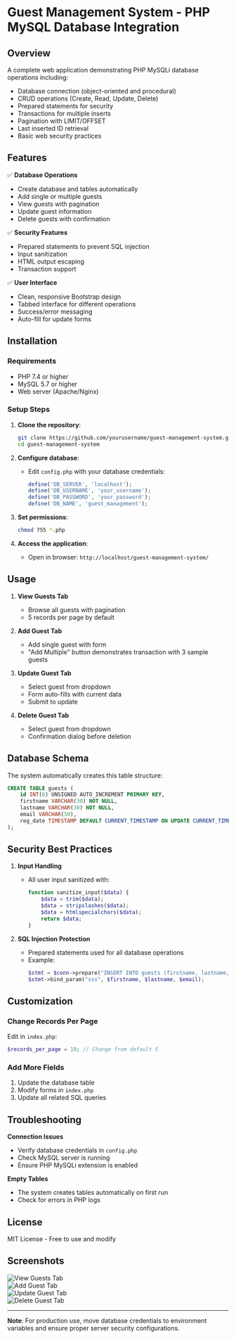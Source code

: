 # Guest Management System - PHP MySQL Database Integration

## Overview

A complete web application demonstrating PHP MySQLi database operations including:
- Database connection (object-oriented and procedural)
- CRUD operations (Create, Read, Update, Delete)
- Prepared statements for security
- Transactions for multiple inserts
- Pagination with LIMIT/OFFSET
- Last inserted ID retrieval
- Basic web security practices

## Features

✅ **Database Operations**
- Create database and tables automatically
- Add single or multiple guests
- View guests with pagination
- Update guest information
- Delete guests with confirmation

✅ **Security Features**
- Prepared statements to prevent SQL injection
- Input sanitization
- HTML output escaping
- Transaction support

✅ **User Interface**
- Clean, responsive Bootstrap design
- Tabbed interface for different operations
- Success/error messaging
- Auto-fill for update forms

## Installation

### Requirements
- PHP 7.4 or higher
- MySQL 5.7 or higher
- Web server (Apache/Nginx)

### Setup Steps

1. **Clone the repository**:
   ```bash
   git clone https://github.com/yourusername/guest-management-system.git
   cd guest-management-system
   ```

2. **Configure database**:
   - Edit `config.php` with your database credentials:
     ```php
     define('DB_SERVER', 'localhost');
     define('DB_USERNAME', 'your_username');
     define('DB_PASSWORD', 'your_password');
     define('DB_NAME', 'guest_management');
     ```

3. **Set permissions**:
   ```bash
   chmod 755 *.php
   ```

4. **Access the application**:
   - Open in browser: `http://localhost/guest-management-system/`

## Usage

1. **View Guests Tab**
   - Browse all guests with pagination
   - 5 records per page by default

2. **Add Guest Tab**
   - Add single guest with form
   - "Add Multiple" button demonstrates transaction with 3 sample guests

3. **Update Guest Tab**
   - Select guest from dropdown
   - Form auto-fills with current data
   - Submit to update

4. **Delete Guest Tab**
   - Select guest from dropdown
   - Confirmation dialog before deletion

## Database Schema

The system automatically creates this table structure:

```sql
CREATE TABLE guests (
    id INT(6) UNSIGNED AUTO_INCREMENT PRIMARY KEY,
    firstname VARCHAR(30) NOT NULL,
    lastname VARCHAR(30) NOT NULL,
    email VARCHAR(50),
    reg_date TIMESTAMP DEFAULT CURRENT_TIMESTAMP ON UPDATE CURRENT_TIMESTAMP
);
```

## Security Best Practices

1. **Input Handling**
   - All user input sanitized with:
     ```php
     function sanitize_input($data) {
         $data = trim($data);
         $data = stripslashes($data);
         $data = htmlspecialchars($data);
         return $data;
     }
     ```

2. **SQL Injection Protection**
   - Prepared statements used for all database operations
   - Example:
     ```php
     $stmt = $conn->prepare("INSERT INTO guests (firstname, lastname, email) VALUES (?, ?, ?)");
     $stmt->bind_param("sss", $firstname, $lastname, $email);
     ```

## Customization

### Change Records Per Page
Edit in `index.php`:
```php
$records_per_page = 10; // Change from default 5
```

### Add More Fields
1. Update the database table
2. Modify forms in `index.php`
3. Update all related SQL queries

## Troubleshooting

**Connection Issues**
- Verify database credentials in `config.php`
- Check MySQL server is running
- Ensure PHP MySQLi extension is enabled

**Empty Tables**
- The system creates tables automatically on first run
- Check for errors in PHP logs

## License

MIT License - Free to use and modify

## Screenshots

![View Guests Tab](screenshots/view.png)  
![Add Guest Tab](screenshots/add.png)  
![Update Guest Tab](screenshots/update.png)  
![Delete Guest Tab](screenshots/delete.png)

---

**Note**: For production use, move database credentials to environment variables and ensure proper server security configurations.